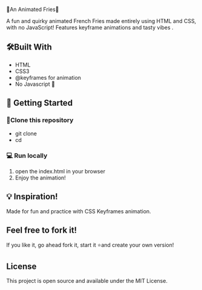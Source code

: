 🍟An Animated Fries🤤

A fun and quirky animated French Fries made entirely using HTML and CSS, with no JavaScript!
Features keyframe animations and tasty vibes .

## 🛠️Built With
- HTML
- CSS3
- @keyframes for animation
- No Javascript 🎉

## 🚀 Getting Started
### 📁Clone this repository
- git clone 
- cd 
### 💻 Run locally 
1. open the index.html in your browser
2.  Enjoy the animation!

## 💡 Inspiration!
Made for fun and practice with CSS Keyframes animation.

## Feel free to fork it!
If you like it, go ahead fork it, start it ⭐and  create your own version!

## License
This project is open source and available under the MIT License.
